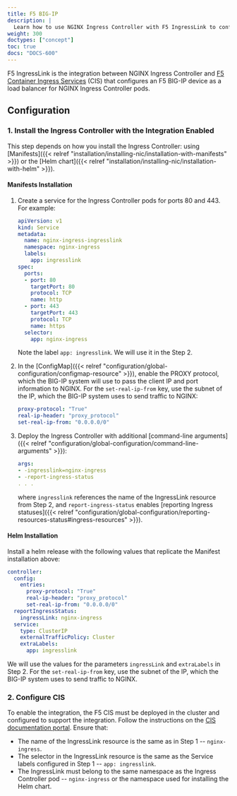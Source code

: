 ```yaml
---
title: F5 BIG-IP
description: |
  Learn how to use NGINX Ingress Controller with F5 IngressLink to configure your F5 BIG-IP device.
weight: 300
doctypes: ["concept"]
toc: true
docs: "DOCS-600"
---
```



F5 IngressLink is the integration between NGINX Ingress Controller and [F5 Container Ingress Services](https://clouddocs.f5.com/containers/v2/) (CIS) that configures an F5 BIG-IP device as a load balancer for NGINX Ingress Controller pods.

## Configuration

### 1. Install the Ingress Controller with the Integration Enabled

This step depends on how you install the Ingress Controller: using [Manifests]({{< relref "installation/installing-nic/installation-with-manifests" >}}) or the [Helm chart]({{< relref "installation/installing-nic/installation-with-helm" >}}).

#### Manifests Installation

1. Create a service for the Ingress Controller pods for ports 80 and 443. For example:

    ```yaml
    apiVersion: v1
    kind: Service
    metadata:
      name: nginx-ingress-ingresslink
      namespace: nginx-ingress
      labels:
        app: ingresslink
    spec:
      ports:
      - port: 80
        targetPort: 80
        protocol: TCP
        name: http
      - port: 443
        targetPort: 443
        protocol: TCP
        name: https
      selector:
        app: nginx-ingress
    ```

    Note the label `app: ingresslink`. We will use it in the Step 2.
1. In the [ConfigMap]({{< relref "configuration/global-configuration/configmap-resource" >}}), enable the PROXY protocol, which the BIG-IP system will use to pass the client IP and port information to NGINX. For the  `set-real-ip-from` key, use the subnet of the IP, which the BIG-IP system uses to send traffic to NGINX:

    ```yaml
    proxy-protocol: "True"
    real-ip-header: "proxy_protocol"
    set-real-ip-from: "0.0.0.0/0"
    ```

1. Deploy the Ingress Controller with additional [command-line arguments]({{< relref "configuration/global-configuration/command-line-arguments" >}}):

    ```yaml
    args:
    - -ingresslink=nginx-ingress
    - -report-ingress-status
    . . .
    ```

    where `ingresslink` references the name of the IngressLink resource from Step 2, and `report-ingress-status` enables [reporting Ingress statuses]({{< relref "configuration/global-configuration/reporting-resources-status#ingress-resources" >}}).

#### Helm Installation

Install a helm release with the following values that replicate the Manifest installation above:

```yaml
controller:
  config:
    entries:
      proxy-protocol: "True"
      real-ip-header: "proxy_protocol"
      set-real-ip-from: "0.0.0.0/0"
  reportIngressStatus:
    ingressLink: nginx-ingress
  service:
    type: ClusterIP
    externalTrafficPolicy: Cluster
    extraLabels:
      app: ingresslink
```

We will use the values for the parameters `ingressLink` and `extraLabels` in Step 2. For the  `set-real-ip-from` key, use the subnet of the IP, which the BIG-IP system uses to send traffic to NGINX.

### 2. Configure CIS

To enable the integration, the F5 CIS must be deployed in the cluster and configured to support the integration. Follow the instructions on the [CIS documentation portal](https://clouddocs.f5.com/containers/latest/userguide/ingresslink/#configuring-ingresslink). Ensure that:

- The name of the IngressLink resource is the same as in Step 1 -- `nginx-ingress`.
- The selector in the IngressLink resource is the same as the Service labels configured in Step 1 -- `app: ingresslink`.
- The IngressLink must belong to the same namespace as the Ingress Controller pod -- `nginx-ingress` or the namespace used for installing the Helm chart.
